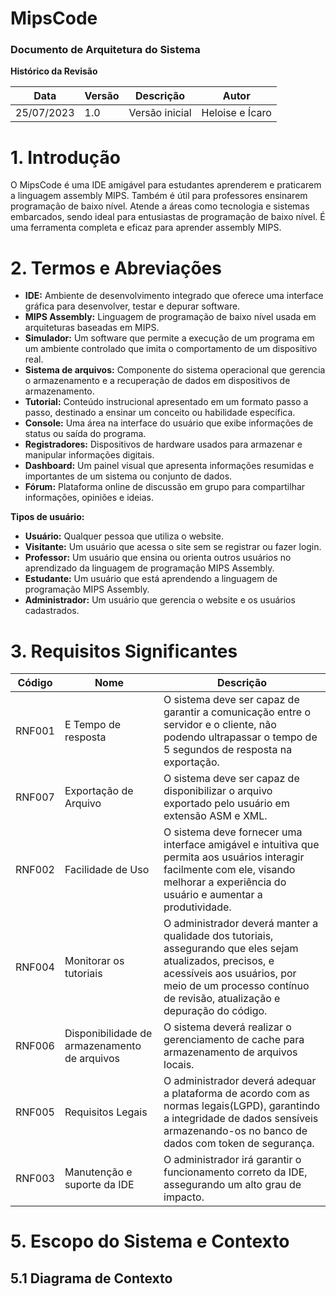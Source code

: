 # MipsCode

### **Documento de Arquitetura do Sistema**

**Histórico da Revisão**

| Data | Versão | Descrição | Autor |
| --- | --- | --- | --- |
| 25/07/2023 | 1.0 | Versão inicial | Heloise e Ícaro |

# 1. Introdução
O MipsCode é uma IDE amigável para estudantes aprenderem e praticarem a linguagem assembly MIPS. Também é útil para professores ensinarem programação de baixo nível. Atende a áreas como tecnologia e sistemas embarcados, sendo ideal para entusiastas de programação de baixo nível. É uma ferramenta completa e eficaz para aprender assembly MIPS.

# 2. Termos e Abreviações
- **IDE:** Ambiente de desenvolvimento integrado que oferece uma interface gráfica para desenvolver, testar e depurar software.
- **MIPS Assembly:** Linguagem de programação de baixo nível usada em arquiteturas baseadas em MIPS. 
- **Simulador:** Um software que permite a execução de um programa em um ambiente controlado que imita o comportamento de um dispositivo real.
- **Sistema de arquivos:** Componente do sistema operacional que gerencia o armazenamento e a recuperação de dados em dispositivos de armazenamento.
- **Tutorial:** Conteúdo instrucional apresentado em um formato passo a passo, destinado a ensinar um conceito ou habilidade específica.
- **Console:** Uma área na interface do usuário que exibe informações de status ou saída do programa.
- **Registradores:** Dispositivos de hardware usados para armazenar e manipular informações digitais.
- **Dashboard:** Um painel visual que apresenta informações resumidas e importantes de um sistema ou conjunto de dados.
- **Fórum:** Plataforma online de discussão em grupo para compartilhar informações, opiniões e ideias.

**Tipos de usuário:**

- **Usuário:** Qualquer pessoa que utiliza o website.
- **Visitante:** Um usuário que acessa o site sem se registrar ou fazer login.
- **Professor:** Um usuário que ensina ou orienta outros usuários no aprendizado da linguagem de programação MIPS Assembly.
- **Estudante:** Um usuário que está aprendendo a linguagem de programação MIPS Assembly.
- **Administrador:** Um usuário que gerencia o website e os usuários cadastrados.

# 3. Requisitos Significantes
| Código | Nome | Descrição |
| --- | --- | --- |
| RNF001 | E Tempo de resposta | O sistema deve ser capaz de garantir a  comunicação entre o servidor e o cliente, não podendo ultrapassar o tempo de 5 segundos de resposta na exportação. |
| RNF007 | Exportação de Arquivo | O sistema deve ser capaz de disponibilizar o arquivo exportado pelo usuário em extensão ASM e XML. |
| RNF002 | Facilidade de Uso | O sistema deve fornecer uma interface amigável e intuitiva que permita aos usuários interagir facilmente com ele, visando melhorar a experiência do usuário e aumentar a produtividade. |
| RNF004 | Monitorar os tutoriais | O administrador deverá manter a qualidade dos tutoriais, assegurando que eles sejam atualizados, precisos, e acessíveis aos usuários, por meio de um processo contínuo de revisão, atualização e depuração do código. |
| RNF006 | Disponibilidade de armazenamento de arquivos | O sistema deverá realizar o gerenciamento de cache para armazenamento de arquivos locais.|
| RNF005 | Requisitos Legais | O administrador deverá adequar a plataforma de acordo com as normas legais(LGPD), garantindo a integridade de dados sensíveis armazenando-os no banco de dados com token de segurança. |
| RNF003 | Manutenção e suporte da IDE | O administrador irá garantir o funcionamento correto da IDE, assegurando um alto grau de impacto. |


# 5. Escopo do Sistema e Contexto

## 5.1 Diagrama de Contexto

